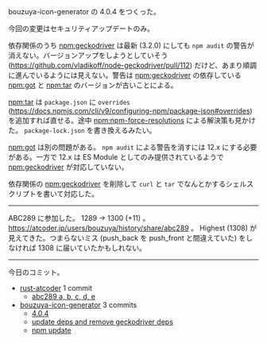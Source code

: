 bouzuya-icon-generator の 4.0.4 をつくった。

今回の変更はセキュリティアップデートのみ。

依存関係のうち [npm:geckodriver] は最新 (3.2.0) にしても `npm audit` の警告が消えない。バージョンアップをしようとしていそう (<https://github.com/vladikoff/node-geckodriver/pull/112>) だけど、あまり順調に進んでいるようには見えない。警告は [npm:geckodriver] の依存している [npm:got] と [npm:tar] のバージョンが古いことによる。

[npm:tar] は `package.json` に `overrides` (<https://docs.npmjs.com/cli/v9/configuring-npm/package-json#overrides>) を追加すれば直せる。途中 [npm:npm-force-resolutions] による解決策も見かけた。 `package-lock.json` を書き換えるみたい。

[npm:got] は別の問題がある。 `npm audit` による警告を消すには 12.x にする必要がある。一方で 12.x は ES Module としてのみ提供されているようで [npm:geckodriver] が対応していない。

依存関係の [npm:geckodriver] を削除して `curl` と `tar` でなんとかするシェルスクリプトを書いて対応した。

---

ABC289 に参加した。 1289 → 1300 (+11) 。 <https://atcoder.jp/users/bouzuya/history/share/abc289> 。 Highest (1308) が見えてきた。つまらないミス (push_back を push_front と間違えていた) をしなければ 1308 に届いていたかもしれない。

---

今日のコミット。

- [rust-atcoder](https://github.com/bouzuya/rust-atcoder) 1 commit
  - [abc289 a, b, c, d, e](https://github.com/bouzuya/rust-atcoder/commit/44850922dab02b37b6a9bd5f9fbe4dc86bfcfb08)
- [bouzuya-icon-generator](https://github.com/bouzuya/bouzuya-icon-generator) 3 commits
  - [4.0.4](https://github.com/bouzuya/bouzuya-icon-generator/commit/fc73d67ee2ffe7a9651adf97372b8ec2219829e3)
  - [update deps and remove geckodriver deps](https://github.com/bouzuya/bouzuya-icon-generator/commit/508783dedbb055848be3444734b596a7349d2611)
  - [npm update](https://github.com/bouzuya/bouzuya-icon-generator/commit/233ba09b6da55e07250e08e517c53d6d839b3c9c)

[npm:geckodriver]: https://www.npmjs.com/package/geckodriver
[npm:got]: https://www.npmjs.com/package/got
[npm:npm-force-resolutions]: https://www.npmjs.com/package/npm-force-resolutions
[npm:tar]: https://www.npmjs.com/package/tar
